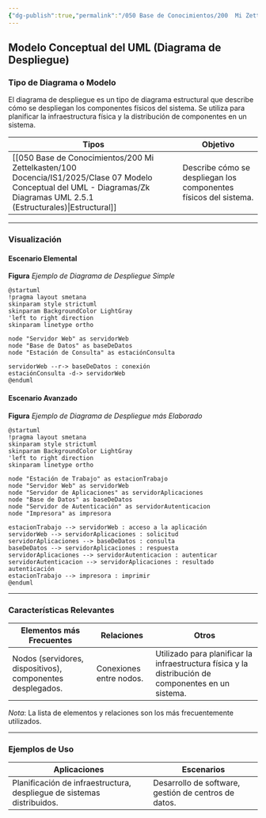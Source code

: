 ```yaml
---
{"dg-publish":true,"permalink":"/050 Base de Conocimientos/200  Mi Zettelkasten/100 Docencia/IS1/2025/Clase 07 Modelo Conceptual del UML - Diagramas/Zk Modelo Conceptual del UML (Diagrama de Despliegue)/","tags":["digitalGarden","modeloConceptualUML"]}
---
```


## Modelo Conceptual del UML (Diagrama de Despliegue)

### Tipo de Diagrama o Modelo

El diagrama de despliegue es un tipo de diagrama estructural que describe cómo se despliegan los componentes físicos del sistema. Se utiliza para planificar la infraestructura física y la distribución de componentes en un sistema.

| Tipos                                                   | Objetivo                                                         |
| ------------------------------------------------------- | ---------------------------------------------------------------- |
| [[050 Base de Conocimientos/200  Mi Zettelkasten/100 Docencia/IS1/2025/Clase 07 Modelo Conceptual del UML - Diagramas/Zk Diagramas UML 2.5.1 (Estructurales)\|Estructural]] | Describe cómo se despliegan los componentes físicos del sistema. |

----
### Visualización
#### Escenario Elemental
**Figura**
_Ejemplo de Diagrama de Despliegue Simple_
```plantuml
@startuml
!pragma layout smetana
skinparam style strictuml
skinparam BackgroundColor LightGray
'left to right direction
skinparam linetype ortho

node "Servidor Web" as servidorWeb
node "Base de Datos" as baseDeDatos
node "Estación de Consulta" as estaciónConsulta

servidorWeb --r-> baseDeDatos : conexión
estaciónConsulta -d-> servidorWeb 
@enduml
```

#### Escenario Avanzado
**Figura**
_Ejemplo de Diagrama de Despliegue más Elaborado_
```plantuml
@startuml
!pragma layout smetana
skinparam style strictuml
skinparam BackgroundColor LightGray
'left to right direction
skinparam linetype ortho

node "Estación de Trabajo" as estacionTrabajo
node "Servidor Web" as servidorWeb
node "Servidor de Aplicaciones" as servidorAplicaciones
node "Base de Datos" as baseDeDatos
node "Servidor de Autenticación" as servidorAutenticacion
node "Impresora" as impresora

estacionTrabajo --> servidorWeb : acceso a la aplicación
servidorWeb --> servidorAplicaciones : solicitud
servidorAplicaciones --> baseDeDatos : consulta
baseDeDatos --> servidorAplicaciones : respuesta
servidorAplicaciones --> servidorAutenticacion : autenticar
servidorAutenticacion --> servidorAplicaciones : resultado autenticación
estacionTrabajo --> impresora : imprimir
@enduml
```


----
### Características Relevantes

| Elementos más Frecuentes                                   | Relaciones              | Otros                                                                                               |
| ---------------------------------------------------------- | ----------------------- | --------------------------------------------------------------------------------------------------- |
| Nodos (servidores, dispositivos), componentes desplegados. | Conexiones entre nodos. | Utilizado para planificar la infraestructura física y la distribución de componentes en un sistema. |

_Nota_: La lista de elementos y relaciones son los más frecuentemente utilizados.

----
### Ejemplos de Uso

| Aplicaciones                                                           | Escenarios                                           |
| ---------------------------------------------------------------------- | ---------------------------------------------------- |
| Planificación de infraestructura, despliegue de sistemas distribuidos. | Desarrollo de software, gestión de centros de datos. |
